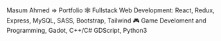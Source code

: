 Masum Ahmed => Portfolio
🕸 Fullstack Web Development: React, Redux, Express, MySQL, SASS, Bootstrap, Tailwind
🎮 Game Develoment and Programming, Gadot, C++/C# GDScript, Python3
